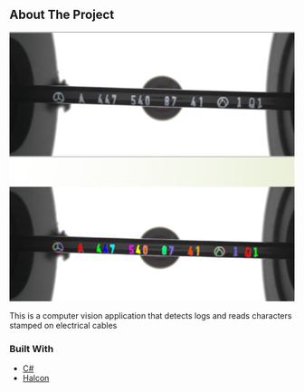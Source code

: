 ## About The Project

![ocr-shape-detection-cables](https://github.com/Mbogdan95/ocr-shape-detection-cables/blob/master/Images/1.png?raw=true)

This is a computer vision application that detects logs and reads characters stamped on electrical cables


### Built With

* [C#](https://en.wikipedia.org/wiki/C_Sharp_(programming_language))
* [Halcon](https://www.mvtec.com/products/halcon)
